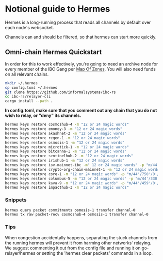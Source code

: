 # Notional guide to Hermes

Hermes is a long-running process that reads all channels by default over each node's websocket.  

Channels can and should be filtered, so that hermes can start more quickly. 

## Omni-chain Hermes Quickstart
In order for this to work effectively, you're going to need an archive node for every member of the IBC Gang per [Map Of Zones](https://mapofzones.com). You will also need funds on all relevant chains.  

```bash
mkdir ~/.hermes
cp config.toml ~/.hermes
git clone https://github.com/informalsystems/ibc-rs
cd ibc-rs/relayer-cli
cargo install --path .
```

**In config.toml, make sure that you comment out any chain that you do not wish to relay, or "deny" its channels.**


```bash
hermes keys restore cosmoshub-4 -m "12 or 24 magic words"
hermes keys restore emoney-3 -m "12 or 24 magic words"
hermes keys restore akashnet-2 -m "12 or 24 magic words"
hermes keys restore regen-1 -m "12 or 24 magic words"
hermes keys restore osmosis-1 -m "12 or 24 magic words"
hermes keys restore microtick-1 -m "12 or 24 magic words"
hermes keys restore bitcanna-1 -m "12 or 24 magic words"
hermes keys restore sentinelhub-2 -m "12 or 24 magic words"
hermes keys restore irishub-1 -m "12 or 24 magic words"
hermes keys restore iov-mainnet-ibc -m" 12 or 24 magic words" -p "m/44'/234'/0'/0/0"
hermes keys restore crypto-org-chain-mainnet-1 -m "12 or 24 magic words" -p "m/44'/394'/0'/0/0"
hermes keys restore core-1 -m "12 or 24 magic words" -p "m/44'/750'/0'/0/0"
hermes keys restore columbus-5 -m "12 or 24 magic words" -p "m/44'/330'/0'/0/0"
hermes keys restore kava-9 -m "12 or 24 magic words" -p "m/44'/459'/0'/0/0"
hermes keys restore impacthub-3 -m "12 or 24 magic words"
``` 




### Snippets
```bash
hermes query packet commitments osmosis-1 transfer channel-0
hermes tx raw packet-recv cosmoshub-4 osmosis-1 transfer channel-0
```

### Tips
When congestion accidentally happens, separating the stuck channels from the running hermes will prevent it from harming other networks' relaying. 
We suggest commenting it out from the config file and running it on go-relayer/hermes or setting the 'hermes clear packets' commands in a loop.
